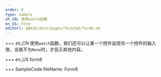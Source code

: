 ```yaml
--- 
order: 8
type: sample
zh_CN: 使用watch函数
en_US: Form
editUrl: $BASE/docs/pages/form/md/form8.md
---
```


+++ zh_CN
使用<Code>watch</Code>函数，我们还可以让某一个控件监控另一个控件的输入值，当值不为<Code>None</Code>时，才显示其他内容。

+++ en_US
form8

+++ SampleCode
fileName: Form8
